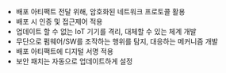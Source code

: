 - 배포 아티팩트 전달 위해, 암호화된 네트워크 프로토콜 활용
- 배포 시 인증 및 접근제어 적용
- 업데이트 할 수 없는 IoT 기기를 격리, 대체할 수 있는 체계 개발
- 무단으로 펌웨어/SW를 조작하는 행위를 탐지, 대응하는 메커니즘 개발
- 배포 아티팩트에 디지털 서명 적용
- 보안 패치는 자동으로 업데이트하게 설정
